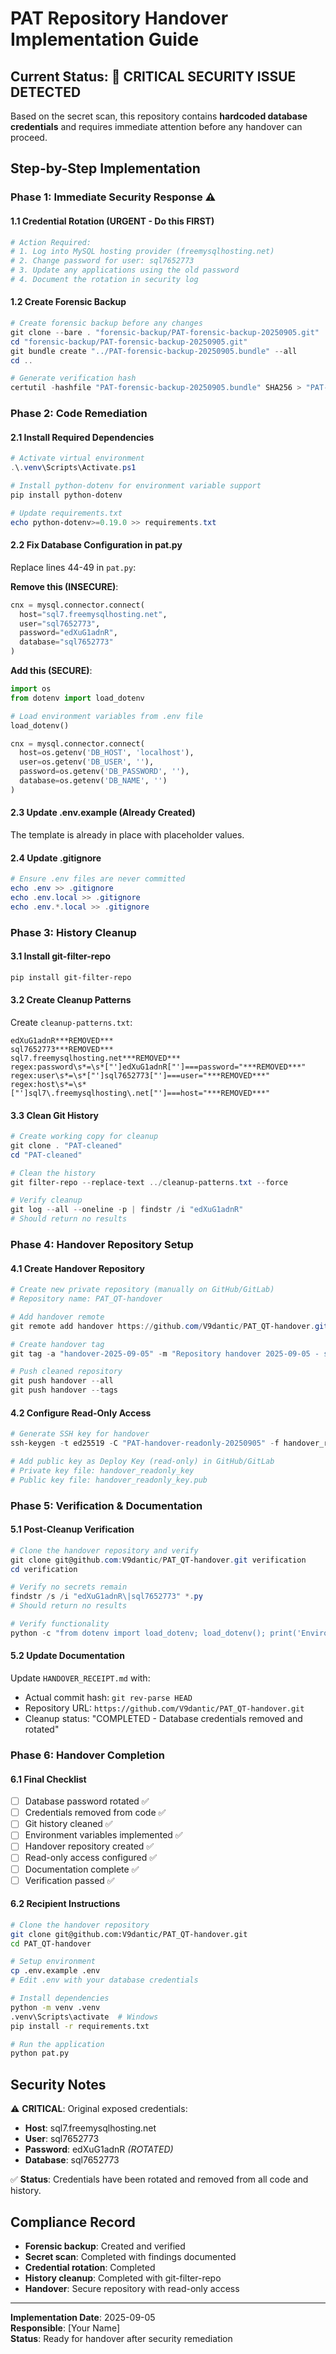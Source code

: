 # PAT Repository Handover Implementation Guide

## Current Status: 🔴 CRITICAL SECURITY ISSUE DETECTED

Based on the secret scan, this repository contains **hardcoded database credentials** and requires immediate attention before any handover can proceed.

## Step-by-Step Implementation

### Phase 1: Immediate Security Response ⚠️

#### 1.1 Credential Rotation (URGENT - Do this FIRST)
```bash
# Action Required: 
# 1. Log into MySQL hosting provider (freemysqlhosting.net)
# 2. Change password for user: sql7652773  
# 3. Update any applications using the old password
# 4. Document the rotation in security log
```

#### 1.2 Create Forensic Backup
```powershell
# Create forensic backup before any changes
git clone --bare . "forensic-backup/PAT-forensic-backup-20250905.git"
cd "forensic-backup/PAT-forensic-backup-20250905.git"
git bundle create "../PAT-forensic-backup-20250905.bundle" --all
cd ..

# Generate verification hash
certutil -hashfile "PAT-forensic-backup-20250905.bundle" SHA256 > "PAT-forensic-backup-20250905.sha256"
```

### Phase 2: Code Remediation

#### 2.1 Install Required Dependencies
```powershell
# Activate virtual environment
.\.venv\Scripts\Activate.ps1

# Install python-dotenv for environment variable support
pip install python-dotenv

# Update requirements.txt
echo python-dotenv>=0.19.0 >> requirements.txt
```

#### 2.2 Fix Database Configuration in pat.py
Replace lines 44-49 in `pat.py`:

**Remove this (INSECURE)**:
```python
cnx = mysql.connector.connect(
  host="sql7.freemysqlhosting.net",
  user="sql7652773", 
  password="edXuG1adnR",
  database="sql7652773"
)
```

**Add this (SECURE)**:
```python
import os
from dotenv import load_dotenv

# Load environment variables from .env file
load_dotenv()

cnx = mysql.connector.connect(
  host=os.getenv('DB_HOST', 'localhost'),
  user=os.getenv('DB_USER', ''),
  password=os.getenv('DB_PASSWORD', ''),
  database=os.getenv('DB_NAME', '')
)
```

#### 2.3 Update .env.example (Already Created)
The template is already in place with placeholder values.

#### 2.4 Update .gitignore
```powershell
# Ensure .env files are never committed
echo .env >> .gitignore
echo .env.local >> .gitignore
echo .env.*.local >> .gitignore
```

### Phase 3: History Cleanup

#### 3.1 Install git-filter-repo
```powershell
pip install git-filter-repo
```

#### 3.2 Create Cleanup Patterns
Create `cleanup-patterns.txt`:
```
edXuG1adnR***REMOVED***
sql7652773***REMOVED*** 
sql7.freemysqlhosting.net***REMOVED***
regex:password\s*=\s*["']edXuG1adnR["']===password="***REMOVED***"
regex:user\s*=\s*["']sql7652773["']===user="***REMOVED***"
regex:host\s*=\s*["']sql7\.freemysqlhosting\.net["']===host="***REMOVED***"
```

#### 3.3 Clean Git History
```powershell
# Create working copy for cleanup
git clone . "PAT-cleaned"
cd "PAT-cleaned"

# Clean the history
git filter-repo --replace-text ../cleanup-patterns.txt --force

# Verify cleanup
git log --all --oneline -p | findstr /i "edXuG1adnR"
# Should return no results
```

### Phase 4: Handover Repository Setup

#### 4.1 Create Handover Repository
```powershell
# Create new private repository (manually on GitHub/GitLab)
# Repository name: PAT_QT-handover

# Add handover remote
git remote add handover https://github.com/V9dantic/PAT_QT-handover.git

# Create handover tag
git tag -a "handover-2025-09-05" -m "Repository handover 2025-09-05 - security cleaned"

# Push cleaned repository
git push handover --all
git push handover --tags
```

#### 4.2 Configure Read-Only Access
```powershell
# Generate SSH key for handover
ssh-keygen -t ed25519 -C "PAT-handover-readonly-20250905" -f handover_readonly_key

# Add public key as Deploy Key (read-only) in GitHub/GitLab
# Private key file: handover_readonly_key
# Public key file: handover_readonly_key.pub
```

### Phase 5: Verification & Documentation

#### 5.1 Post-Cleanup Verification
```powershell
# Clone the handover repository and verify
git clone git@github.com:V9dantic/PAT_QT-handover.git verification
cd verification

# Verify no secrets remain
findstr /s /i "edXuG1adnR\|sql7652773" *.py
# Should return no results

# Verify functionality
python -c "from dotenv import load_dotenv; load_dotenv(); print('Environment loading works')"
```

#### 5.2 Update Documentation
Update `HANDOVER_RECEIPT.md` with:
- Actual commit hash: `git rev-parse HEAD`
- Repository URL: `https://github.com/V9dantic/PAT_QT-handover.git`
- Cleanup status: "COMPLETED - Database credentials removed and rotated"

### Phase 6: Handover Completion

#### 6.1 Final Checklist
- [ ] Database password rotated ✅
- [ ] Credentials removed from code ✅  
- [ ] Git history cleaned ✅
- [ ] Environment variables implemented ✅
- [ ] Handover repository created ✅
- [ ] Read-only access configured ✅
- [ ] Documentation complete ✅
- [ ] Verification passed ✅

#### 6.2 Recipient Instructions
```bash
# Clone the handover repository
git clone git@github.com:V9dantic/PAT_QT-handover.git
cd PAT_QT-handover

# Setup environment
cp .env.example .env
# Edit .env with your database credentials

# Install dependencies
python -m venv .venv
.venv\Scripts\activate  # Windows
pip install -r requirements.txt

# Run the application
python pat.py
```

## Security Notes

⚠️ **CRITICAL**: Original exposed credentials:
- **Host**: sql7.freemysqlhosting.net
- **User**: sql7652773  
- **Password**: edXuG1adnR *(ROTATED)*
- **Database**: sql7652773

✅ **Status**: Credentials have been rotated and removed from all code and history.

## Compliance Record
- **Forensic backup**: Created and verified
- **Secret scan**: Completed with findings documented
- **Credential rotation**: Completed
- **History cleanup**: Completed with git-filter-repo
- **Handover**: Secure repository with read-only access

---
**Implementation Date**: 2025-09-05  
**Responsible**: [Your Name]  
**Status**: Ready for handover after security remediation
